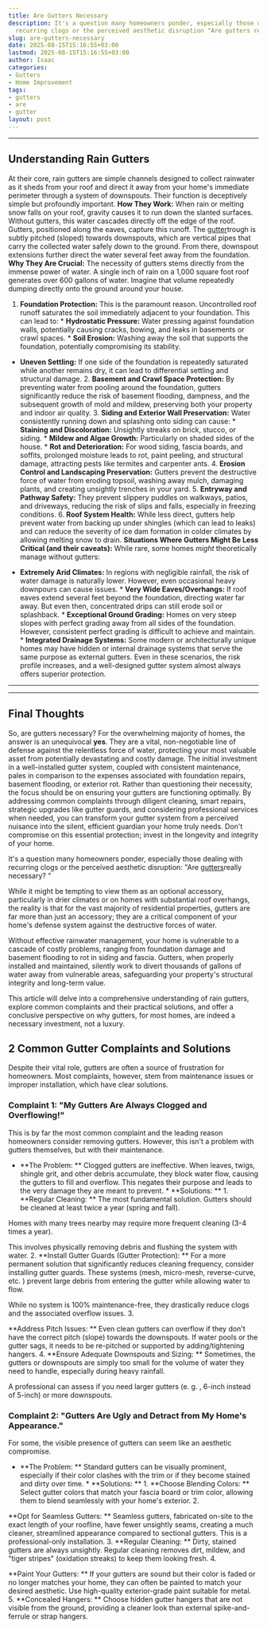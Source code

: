 ```yaml
---
title: Are Gutters Necessary
description: It's a question many homeowners ponder, especially those dealing with
  recurring clogs or the perceived aesthetic disruption "Are gutters really necessary?"...
slug: are-gutters-necessary
date: 2025-08-15T15:16:55+03:00
lastmod: 2025-08-15T15:16:55+03:00
author: Isaac
categories:
- Gutters
- Home Improvement
tags:
- gutters
- are
- gutter
layout: post
---
```

---

## Understanding Rain Gutters
At their core, rain gutters are simple channels designed to collect rainwater as it sheds from your roof and direct it away from your home's immediate perimeter through a system of downspouts. Their function is deceptively simple but profoundly important.
**How They Work:** When rain or melting snow falls on your roof, gravity causes it to run down the slanted surfaces. Without gutters, this water cascades directly off the edge of the roof. Gutters, positioned along the eaves, capture this runoff. The [gutter](https://pestpolicy.com/best-3-inch-gutter-guards/)trough is subtly pitched (sloped) towards downspouts, which are vertical pipes that carry the collected water safely down to the ground.
From there, downspout extensions further direct the water several feet away from the foundation.
**Why They Are Crucial:** The necessity of gutters stems directly from the immense power of water. A single inch of rain on a 1,000 square foot roof generates over 600 gallons of water. Imagine that volume repeatedly dumping directly onto the ground around your house.
1. **Foundation Protection:** This is the paramount reason. Uncontrolled roof runoff saturates the soil immediately adjacent to your foundation. This can lead to: * **Hydrostatic Pressure:** Water pressing against foundation walls, potentially causing cracks, bowing, and leaks in basements or crawl spaces. * **Soil Erosion:** Washing away the soil that supports the foundation, potentially compromising its stability.

* **Uneven Settling:** If one side of the foundation is repeatedly saturated while another remains dry, it can lead to differential settling and structural damage. 2. **Basement and Crawl Space Protection:** By preventing water from pooling around the foundation, gutters significantly reduce the risk of basement flooding, dampness, and the subsequent growth of mold and mildew, preserving both your property and indoor air quality. 3.
**Siding and Exterior Wall Preservation:** Water consistently running down and splashing onto siding can cause: * **Staining and Discoloration:** Unsightly streaks on brick, stucco, or siding. * **Mildew and Algae Growth:** Particularly on shaded sides of the house. * **Rot and Deterioration:** For wood siding, fascia boards, and soffits, prolonged moisture leads to rot, paint peeling, and structural damage, attracting pests like termites and carpenter ants. 4.
**Erosion Control and Landscaping Preservation:** Gutters prevent the destructive force of water from eroding topsoil, washing away mulch, damaging plants, and creating unsightly trenches in your yard. 5. **Entryway and Pathway Safety:** They prevent slippery puddles on walkways, patios, and driveways, reducing the risk of slips and falls, especially in freezing conditions. 6.
**Roof System Health:** While less direct, gutters help prevent water from backing up under shingles (which can lead to leaks) and can reduce the severity of ice dam formation in colder climates by allowing melting snow to drain.
**Situations Where Gutters Might Be Less Critical (and their caveats):** While rare, some homes *might* theoretically manage without gutters:

* **Extremely Arid Climates:** In regions with negligible rainfall, the risk of water damage is naturally lower. However, even occasional heavy downpours can cause issues. * **Very Wide Eaves/Overhangs:** If roof eaves extend several feet beyond the foundation, directing water far away. But even then, concentrated drips can still erode soil or splashback. * **Exceptional Ground Grading:** Homes on very steep slopes with perfect grading away from all sides of the foundation.
However, consistent perfect grading is difficult to achieve and maintain. * **Integrated Drainage Systems:** Some modern or architecturally unique homes may have hidden or internal drainage systems that serve the same purpose as external gutters.
Even in these scenarios, the risk profile increases, and a well-designed gutter system almost always offers superior protection.
---
---

## Final Thoughts
So, are gutters necessary? For the overwhelming majority of homes, the answer is an unequivocal **yes**. They are a vital, non-negotiable line of defense against the relentless force of water, protecting your most valuable asset from potentially devastating and costly damage. The initial investment in a well-installed gutter system, coupled with consistent maintenance, pales in comparison to the expenses associated with foundation repairs, basement flooding, or exterior rot.
Rather than questioning their necessity, the focus should be on ensuring your gutters are functioning optimally. By addressing common complaints through diligent cleaning, smart repairs, strategic upgrades like gutter guards, and considering professional services when needed, you can transform your gutter system from a perceived nuisance into the silent, efficient guardian your home truly needs. Don't compromise on this essential protection; invest in the longevity and integrity of your home.

It's a question many homeowners ponder, especially those dealing with recurring clogs or the perceived aesthetic disruption: "Are [gutters](https://pestpolicy.com/all-american-gutters-reviews/)really necessary? "

While it might be tempting to view them as an optional accessory, particularly in drier climates or on homes with substantial roof overhangs, the reality is that for the vast majority of residential properties, gutters are far more than just an accessory; they are a critical component of your home's defense system against the destructive forces of water.

Without effective rainwater management, your home is vulnerable to a cascade of costly problems, ranging from foundation damage and basement flooding to rot in siding and fascia. Gutters, when properly installed and maintained, silently work to divert thousands of gallons of water away from vulnerable areas, safeguarding your property's structural integrity and long-term value.

This article will delve into a comprehensive understanding of rain gutters, explore common complaints and their practical solutions, and offer a conclusive perspective on why gutters, for most homes, are indeed a necessary investment, not a luxury.

##  2 Common Gutter Complaints and Solutions

Despite their vital role, gutters are often a source of frustration for homeowners. Most complaints, however, stem from maintenance issues or improper installation, which have clear solutions.

###  Complaint 1: "My Gutters Are Always Clogged and Overflowing!"

This is by far the most common complaint and the leading reason homeowners consider removing gutters. However, this isn't a problem with gutters themselves, but with their maintenance.

* **The Problem: ** Clogged gutters are ineffective. When leaves, twigs, shingle grit, and other debris accumulate, they block water flow, causing the gutters to fill and overflow. This negates their purpose and leads to the very damage they are meant to prevent. * **Solutions: ** 1. **Regular Cleaning: ** The most fundamental solution. Gutters should be cleaned at least twice a year (spring and fall).

Homes with many trees nearby may require more frequent cleaning (3-4 times a year).

This involves physically removing debris and flushing the system with water. 2. **Install Gutter Guards (Gutter Protection): ** For a more permanent solution that significantly reduces cleaning frequency, consider installing gutter guards. These systems (mesh, micro-mesh, reverse-curve, etc. ) prevent large debris from entering the gutter while allowing water to flow.

While no system is 100% maintenance-free, they drastically reduce clogs and the associated overflow issues. 3.

**Address Pitch Issues: ** Even clean gutters can overflow if they don't have the correct pitch (slope) towards the downspouts. If water pools or the gutter sags, it needs to be re-pitched or supported by adding/tightening hangers. 4. **Ensure Adequate Downspouts and Sizing: ** Sometimes, the gutters or downspouts are simply too small for the volume of water they need to handle, especially during heavy rainfall.

A professional can assess if you need larger gutters (e. g. , 6-inch instead of 5-inch) or more downspouts.

###  Complaint 2: "Gutters Are Ugly and Detract from My Home's Appearance."

For some, the visible presence of gutters can seem like an aesthetic compromise.

* **The Problem: ** Standard gutters can be visually prominent, especially if their color clashes with the trim or if they become stained and dirty over time. * **Solutions: ** 1. **Choose Blending Colors: ** Select gutter colors that match your fascia board or trim color, allowing them to blend seamlessly with your home's exterior. 2.

**Opt for Seamless Gutters: ** Seamless gutters, fabricated on-site to the exact length of your roofline, have fewer unsightly seams, creating a much cleaner, streamlined appearance compared to sectional gutters. This is a professional-only installation. 3. **Regular Cleaning: ** Dirty, stained gutters are always unsightly. Regular cleaning removes dirt, mildew, and "tiger stripes" (oxidation streaks) to keep them looking fresh. 4.

**Paint Your Gutters: ** If your gutters are sound but their color is faded or no longer matches your home, they can often be painted to match your desired aesthetic. Use high-quality exterior-grade paint suitable for metal. 5. **Concealed Hangers: ** Choose hidden gutter hangers that are not visible from the ground, providing a cleaner look than external spike-and-ferrule or strap hangers.
